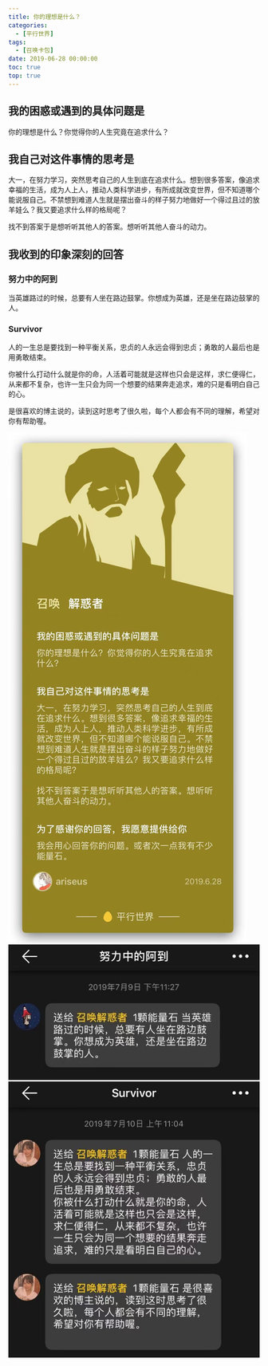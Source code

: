 ```yaml
---
title: 你的理想是什么？
categories:
  - [平行世界]
tags:
  - [召唤卡包]
date: 2019-06-28 00:00:00
toc: true
top: true
---
```


## 我的困惑或遇到的具体问题是
你的理想是什么？你觉得你的人生究竟在追求什么？

## 我自己对这件事情的思考是
大一，在努力学习，突然思考自己的人生到底在追求什么。想到很多答案，像追求幸福的生活，成为人上人，推动人类科学进步，有所成就改变世界，但不知道哪个能说服自己。不禁想到难道人生就是摆出奋斗的样子努力地做好一个得过且过的放羊娃么？我又要追求什么样的格局呢？

找不到答案于是想听听其他人的答案。想听听其他人奋斗的动力。

## 我收到的印象深刻的回答
### 努力中的阿到
当英雄路过的时候，总要有人坐在路边鼓掌。你想成为英雄，还是坐在路边鼓掌的人。

### Survivor
人的一生总是要找到一种平衡关系，忠贞的人永远会得到忠贞；勇敢的人最后也是用勇敢结束。

你被什么打动什么就是你的命，人活着可能就是这样也只会是这样，求仁便得仁，从来都不复杂，也许一生只会为同一个想要的结果奔走追求，难的只是看明白自己的心。

是很喜欢的博主说的，读到这时思考了很久啦，每个人都会有不同的理解，希望对你有帮助喔。

![](/images/nidelixiang.jpg)
![](/images/nidelixiang_yingxiong.jpg)
![](/images/nidelixiang_qiurenderen.jpg)
